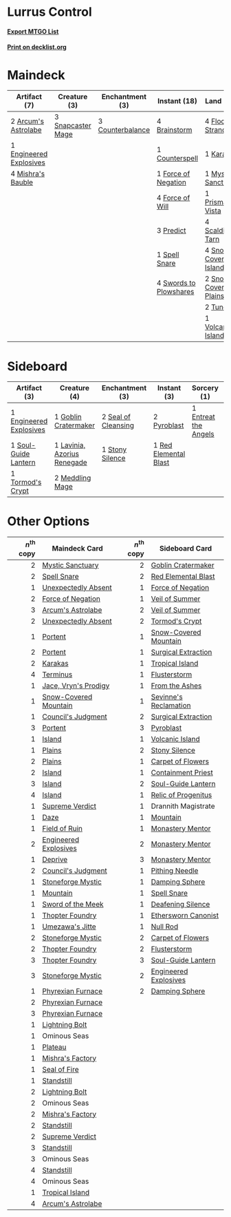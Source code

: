 # Lurrus Control

#### [Export MTGO List](../collection/Lurrus%20Control/Lurrus%20Control.txt)
#### [Print on decklist.org](http://decklist.org/?deckmain=2%09Arcum's%20Astrolabe%0A4%09Brainstorm%0A3%09Counterbalance%0A1%09Counterspell%0A1%09Engineered%20Explosives%0A1%09Entreat%20the%20Angels%0A4%09Flooded%20Strand%0A1%09Force%20of%20Negation%0A4%09Force%20of%20Will%0A1%09Karakas%0A4%09Mishra's%20Bauble%0A1%09Mystic%20Sanctuary%0A4%09Ponder%0A3%09Predict%0A1%09Prismatic%20Vista%0A4%09Scalding%20Tarn%0A1%09Sevinne's%20Reclamation%0A3%09Snapcaster%20Mage%0A4%09Snow-Covered%20Island%0A2%09Snow-Covered%20Plains%0A1%09Spell%20Snare%0A4%09Swords%20to%20Plowshares%0A3%09Terminus%0A2%09Tundra%0A1%09Volcanic%20Island&deckside=1%09Engineered%20Explosives%0A1%09Entreat%20the%20Angels%0A1%09Goblin%20Cratermaker%0A1%09Lavinia,%20Azorius%20Renegade%0A1%09Lurrus%20of%20the%20Dream%20Den%0A2%09Meddling%20Mage%0A2%09Pyroblast%0A1%09Red%20Elemental%20Blast%0A2%09Seal%20of%20Cleansing%0A1%09Soul-Guide%20Lantern%0A1%09Stony%20Silence%0A1%09Tormod's%20Crypt)
# Maindeck

|                                          Artifact (7)                                           |                                        Creature (3)                                        |                                      Enchantment (3)                                      |                                         Instant (18)                                         |                                           Land (20)                                            |                                           Sorcery (9)                                            |
|-------------------------------------------------------------------------------------------------|--------------------------------------------------------------------------------------------|-------------------------------------------------------------------------------------------|----------------------------------------------------------------------------------------------|------------------------------------------------------------------------------------------------|--------------------------------------------------------------------------------------------------|
|2 [Arcum's Astrolabe](http://gatherer.wizards.com/Pages/Card/Details.aspx?multiverseid=464169)   |3 [Snapcaster Mage](http://gatherer.wizards.com/Pages/Card/Details.aspx?multiverseid=227676)|3 [Counterbalance](http://gatherer.wizards.com/Pages/Card/Details.aspx?multiverseid=121159)|4 [Brainstorm](http://gatherer.wizards.com/Pages/Card/Details.aspx?multiverseid=3897)         |4 [Flooded Strand](http://gatherer.wizards.com/Pages/Card/Details.aspx?multiverseid=405098)     |1 [Entreat the Angels](http://gatherer.wizards.com/Pages/Card/Details.aspx?multiverseid=247426)   |
|1 [Engineered Explosives](http://gatherer.wizards.com/Pages/Card/Details.aspx?multiverseid=50139)|                                                                                            |                                                                                           |1 [Counterspell](http://gatherer.wizards.com/Pages/Card/Details.aspx?multiverseid=699)        |1 [Karakas](http://gatherer.wizards.com/Pages/Card/Details.aspx?multiverseid=413782)            |4 [Ponder](http://gatherer.wizards.com/Pages/Card/Details.aspx?multiverseid=451051)               |
|4 [Mishra's Bauble](http://gatherer.wizards.com/Pages/Card/Details.aspx?multiverseid=122122)     |                                                                                            |                                                                                           |1 [Force of Negation](http://gatherer.wizards.com/Pages/Card/Details.aspx?multiverseid=464001)|1 [Mystic Sanctuary](http://gatherer.wizards.com/Pages/Card/Details.aspx?multiverseid=473209)   |1 [Sevinne's Reclamation](http://gatherer.wizards.com/Pages/Card/Details.aspx?multiverseid=470551)|
|                                                                                                 |                                                                                            |                                                                                           |4 [Force of Will](http://gatherer.wizards.com/Pages/Card/Details.aspx?multiverseid=3107)      |1 [Prismatic Vista](http://gatherer.wizards.com/Pages/Card/Details.aspx?multiverseid=464193)    |3 [Terminus](http://gatherer.wizards.com/Pages/Card/Details.aspx?multiverseid=262703)             |
|                                                                                                 |                                                                                            |                                                                                           |3 [Predict](http://gatherer.wizards.com/Pages/Card/Details.aspx?multiverseid=451053)          |4 [Scalding Tarn](http://gatherer.wizards.com/Pages/Card/Details.aspx?multiverseid=405107)      |                                                                                                  |
|                                                                                                 |                                                                                            |                                                                                           |1 [Spell Snare](http://gatherer.wizards.com/Pages/Card/Details.aspx?multiverseid=446100)      |4 [Snow-Covered Island](http://gatherer.wizards.com/Pages/Card/Details.aspx?multiverseid=121130)|                                                                                                  |
|                                                                                                 |                                                                                            |                                                                                           |4 [Swords to Plowshares](http://gatherer.wizards.com/Pages/Card/Details.aspx?multiverseid=869)|2 [Snow-Covered Plains](http://gatherer.wizards.com/Pages/Card/Details.aspx?multiverseid=121267)|                                                                                                  |
|                                                                                                 |                                                                                            |                                                                                           |                                                                                              |2 [Tundra](http://gatherer.wizards.com/Pages/Card/Details.aspx?multiverseid=885)                |                                                                                                  |
|                                                                                                 |                                                                                            |                                                                                           |                                                                                              |1 [Volcanic Island](http://gatherer.wizards.com/Pages/Card/Details.aspx?multiverseid=887)       |                                                                                                  |


# Sideboard

|                                          Artifact (3)                                           |                                             Creature (4)                                             |                                       Enchantment (3)                                        |                                         Instant (3)                                         |                                          Sorcery (1)                                          |       Unknown (1)       |
|-------------------------------------------------------------------------------------------------|------------------------------------------------------------------------------------------------------|----------------------------------------------------------------------------------------------|---------------------------------------------------------------------------------------------|-----------------------------------------------------------------------------------------------|-------------------------|
|1 [Engineered Explosives](http://gatherer.wizards.com/Pages/Card/Details.aspx?multiverseid=50139)|1 [Goblin Cratermaker](http://gatherer.wizards.com/Pages/Card/Details.aspx?multiverseid=452853)       |2 [Seal of Cleansing](http://gatherer.wizards.com/Pages/Card/Details.aspx?multiverseid=405369)|2 [Pyroblast](http://gatherer.wizards.com/Pages/Card/Details.aspx?multiverseid=4083)         |1 [Entreat the Angels](http://gatherer.wizards.com/Pages/Card/Details.aspx?multiverseid=247426)|1 Lurrus of the Dream Den|
|1 [Soul-Guide Lantern](http://gatherer.wizards.com/Pages/Card/Details.aspx?multiverseid=476488)  |1 [Lavinia, Azorius Renegade](http://gatherer.wizards.com/Pages/Card/Details.aspx?multiverseid=457333)|1 [Stony Silence](http://gatherer.wizards.com/Pages/Card/Details.aspx?multiverseid=247425)    |1 [Red Elemental Blast](http://gatherer.wizards.com/Pages/Card/Details.aspx?multiverseid=814)|                                                                                               |                         |
|1 [Tormod's Crypt](http://gatherer.wizards.com/Pages/Card/Details.aspx?multiverseid=389723)      |2 [Meddling Mage](http://gatherer.wizards.com/Pages/Card/Details.aspx?multiverseid=179547)            |                                                                                              |                                                                                             |                                                                                               |                         |


# Other Options

|*n*<sup>th</sup> copy|                                         Maindeck Card                                          |*n*<sup>th</sup> copy|                                         Sideboard Card                                         |
|--------------------:|------------------------------------------------------------------------------------------------|--------------------:|------------------------------------------------------------------------------------------------|
|                    2|[Mystic Sanctuary](http://gatherer.wizards.com/Pages/Card/Details.aspx?multiverseid=473209)     |                    2|[Goblin Cratermaker](http://gatherer.wizards.com/Pages/Card/Details.aspx?multiverseid=452853)   |
|                    2|[Spell Snare](http://gatherer.wizards.com/Pages/Card/Details.aspx?multiverseid=446100)          |                    2|[Red Elemental Blast](http://gatherer.wizards.com/Pages/Card/Details.aspx?multiverseid=814)     |
|                    1|[Unexpectedly Absent](http://gatherer.wizards.com/Pages/Card/Details.aspx?multiverseid=376563)  |                    1|[Force of Negation](http://gatherer.wizards.com/Pages/Card/Details.aspx?multiverseid=464001)    |
|                    2|[Force of Negation](http://gatherer.wizards.com/Pages/Card/Details.aspx?multiverseid=464001)    |                    1|[Veil of Summer](http://gatherer.wizards.com/Pages/Card/Details.aspx?multiverseid=466952)       |
|                    3|[Arcum's Astrolabe](http://gatherer.wizards.com/Pages/Card/Details.aspx?multiverseid=464169)    |                    2|[Veil of Summer](http://gatherer.wizards.com/Pages/Card/Details.aspx?multiverseid=466952)       |
|                    2|[Unexpectedly Absent](http://gatherer.wizards.com/Pages/Card/Details.aspx?multiverseid=376563)  |                    2|[Tormod's Crypt](http://gatherer.wizards.com/Pages/Card/Details.aspx?multiverseid=389723)       |
|                    1|[Portent](http://gatherer.wizards.com/Pages/Card/Details.aspx?multiverseid=3931)                |                    1|[Snow-Covered Mountain](http://gatherer.wizards.com/Pages/Card/Details.aspx?multiverseid=121233)|
|                    2|[Portent](http://gatherer.wizards.com/Pages/Card/Details.aspx?multiverseid=3931)                |                    1|[Surgical Extraction](http://gatherer.wizards.com/Pages/Card/Details.aspx?multiverseid=397706)  |
|                    2|[Karakas](http://gatherer.wizards.com/Pages/Card/Details.aspx?multiverseid=413782)              |                    1|[Tropical Island](http://gatherer.wizards.com/Pages/Card/Details.aspx?multiverseid=884)         |
|                    4|[Terminus](http://gatherer.wizards.com/Pages/Card/Details.aspx?multiverseid=262703)             |                    1|[Flusterstorm](http://gatherer.wizards.com/Pages/Card/Details.aspx?multiverseid=228255)         |
|                    1|[Jace, Vryn's Prodigy](http://gatherer.wizards.com/Pages/Card/Details.aspx?multiverseid=398434) |                    1|[From the Ashes](http://gatherer.wizards.com/Pages/Card/Details.aspx?multiverseid=376346)       |
|                    1|[Snow-Covered Mountain](http://gatherer.wizards.com/Pages/Card/Details.aspx?multiverseid=121233)|                    1|[Sevinne's Reclamation](http://gatherer.wizards.com/Pages/Card/Details.aspx?multiverseid=470551)|
|                    1|[Council's Judgment](http://gatherer.wizards.com/Pages/Card/Details.aspx?multiverseid=382239)   |                    2|[Surgical Extraction](http://gatherer.wizards.com/Pages/Card/Details.aspx?multiverseid=397706)  |
|                    3|[Portent](http://gatherer.wizards.com/Pages/Card/Details.aspx?multiverseid=3931)                |                    3|[Pyroblast](http://gatherer.wizards.com/Pages/Card/Details.aspx?multiverseid=4083)              |
|                    1|[Island](http://gatherer.wizards.com/Pages/Card/Details.aspx?multiverseid=439857)               |                    1|[Volcanic Island](http://gatherer.wizards.com/Pages/Card/Details.aspx?multiverseid=887)         |
|                    1|[Plains](http://gatherer.wizards.com/Pages/Card/Details.aspx?multiverseid=439856)               |                    2|[Stony Silence](http://gatherer.wizards.com/Pages/Card/Details.aspx?multiverseid=247425)        |
|                    2|[Plains](http://gatherer.wizards.com/Pages/Card/Details.aspx?multiverseid=439856)               |                    1|[Carpet of Flowers](http://gatherer.wizards.com/Pages/Card/Details.aspx?multiverseid=5858)      |
|                    2|[Island](http://gatherer.wizards.com/Pages/Card/Details.aspx?multiverseid=439857)               |                    1|[Containment Priest](http://gatherer.wizards.com/Pages/Card/Details.aspx?multiverseid=389470)   |
|                    3|[Island](http://gatherer.wizards.com/Pages/Card/Details.aspx?multiverseid=439857)               |                    2|[Soul-Guide Lantern](http://gatherer.wizards.com/Pages/Card/Details.aspx?multiverseid=476488)   |
|                    4|[Island](http://gatherer.wizards.com/Pages/Card/Details.aspx?multiverseid=439857)               |                    1|[Relic of Progenitus](http://gatherer.wizards.com/Pages/Card/Details.aspx?multiverseid=174824)  |
|                    1|[Supreme Verdict](http://gatherer.wizards.com/Pages/Card/Details.aspx?multiverseid=438776)      |                    1|Drannith Magistrate                                                                             |
|                    1|[Daze](http://gatherer.wizards.com/Pages/Card/Details.aspx?multiverseid=189255)                 |                    1|[Mountain](http://gatherer.wizards.com/Pages/Card/Details.aspx?multiverseid=439859)             |
|                    1|[Field of Ruin](http://gatherer.wizards.com/Pages/Card/Details.aspx?multiverseid=435415)        |                    1|[Monastery Mentor](http://gatherer.wizards.com/Pages/Card/Details.aspx?multiverseid=391883)     |
|                    2|[Engineered Explosives](http://gatherer.wizards.com/Pages/Card/Details.aspx?multiverseid=50139) |                    2|[Monastery Mentor](http://gatherer.wizards.com/Pages/Card/Details.aspx?multiverseid=391883)     |
|                    1|[Deprive](http://gatherer.wizards.com/Pages/Card/Details.aspx?multiverseid=193519)              |                    3|[Monastery Mentor](http://gatherer.wizards.com/Pages/Card/Details.aspx?multiverseid=391883)     |
|                    2|[Council's Judgment](http://gatherer.wizards.com/Pages/Card/Details.aspx?multiverseid=382239)   |                    1|[Pithing Needle](http://gatherer.wizards.com/Pages/Card/Details.aspx?multiverseid=129526)       |
|                    1|[Stoneforge Mystic](http://gatherer.wizards.com/Pages/Card/Details.aspx?multiverseid=198383)    |                    1|[Damping Sphere](http://gatherer.wizards.com/Pages/Card/Details.aspx?multiverseid=443101)       |
|                    1|[Mountain](http://gatherer.wizards.com/Pages/Card/Details.aspx?multiverseid=439859)             |                    1|[Spell Snare](http://gatherer.wizards.com/Pages/Card/Details.aspx?multiverseid=446100)          |
|                    1|[Sword of the Meek](http://gatherer.wizards.com/Pages/Card/Details.aspx?multiverseid=126215)    |                    1|[Deafening Silence](http://gatherer.wizards.com/Pages/Card/Details.aspx?multiverseid=472972)    |
|                    1|[Thopter Foundry](http://gatherer.wizards.com/Pages/Card/Details.aspx?multiverseid=183017)      |                    1|[Ethersworn Canonist](http://gatherer.wizards.com/Pages/Card/Details.aspx?multiverseid=174931)  |
|                    1|[Umezawa's Jitte](http://gatherer.wizards.com/Pages/Card/Details.aspx?multiverseid=81979)       |                    1|[Null Rod](http://gatherer.wizards.com/Pages/Card/Details.aspx?multiverseid=383034)             |
|                    2|[Stoneforge Mystic](http://gatherer.wizards.com/Pages/Card/Details.aspx?multiverseid=198383)    |                    2|[Carpet of Flowers](http://gatherer.wizards.com/Pages/Card/Details.aspx?multiverseid=5858)      |
|                    2|[Thopter Foundry](http://gatherer.wizards.com/Pages/Card/Details.aspx?multiverseid=183017)      |                    2|[Flusterstorm](http://gatherer.wizards.com/Pages/Card/Details.aspx?multiverseid=228255)         |
|                    3|[Thopter Foundry](http://gatherer.wizards.com/Pages/Card/Details.aspx?multiverseid=183017)      |                    3|[Soul-Guide Lantern](http://gatherer.wizards.com/Pages/Card/Details.aspx?multiverseid=476488)   |
|                    3|[Stoneforge Mystic](http://gatherer.wizards.com/Pages/Card/Details.aspx?multiverseid=198383)    |                    2|[Engineered Explosives](http://gatherer.wizards.com/Pages/Card/Details.aspx?multiverseid=50139) |
|                    1|[Phyrexian Furnace](http://gatherer.wizards.com/Pages/Card/Details.aspx?multiverseid=4438)      |                    2|[Damping Sphere](http://gatherer.wizards.com/Pages/Card/Details.aspx?multiverseid=443101)       |
|                    2|[Phyrexian Furnace](http://gatherer.wizards.com/Pages/Card/Details.aspx?multiverseid=4438)      |                     |                                                                                                |
|                    3|[Phyrexian Furnace](http://gatherer.wizards.com/Pages/Card/Details.aspx?multiverseid=4438)      |                     |                                                                                                |
|                    1|[Lightning Bolt](http://gatherer.wizards.com/Pages/Card/Details.aspx?multiverseid=806)          |                     |                                                                                                |
|                    1|Ominous Seas                                                                                    |                     |                                                                                                |
|                    1|[Plateau](http://gatherer.wizards.com/Pages/Card/Details.aspx?multiverseid=880)                 |                     |                                                                                                |
|                    1|[Mishra's Factory](http://gatherer.wizards.com/Pages/Card/Details.aspx?multiverseid=2387)       |                     |                                                                                                |
|                    1|[Seal of Fire](http://gatherer.wizards.com/Pages/Card/Details.aspx?multiverseid=185817)         |                     |                                                                                                |
|                    1|[Standstill](http://gatherer.wizards.com/Pages/Card/Details.aspx?multiverseid=29936)            |                     |                                                                                                |
|                    2|[Lightning Bolt](http://gatherer.wizards.com/Pages/Card/Details.aspx?multiverseid=806)          |                     |                                                                                                |
|                    2|Ominous Seas                                                                                    |                     |                                                                                                |
|                    2|[Mishra's Factory](http://gatherer.wizards.com/Pages/Card/Details.aspx?multiverseid=2387)       |                     |                                                                                                |
|                    2|[Standstill](http://gatherer.wizards.com/Pages/Card/Details.aspx?multiverseid=29936)            |                     |                                                                                                |
|                    2|[Supreme Verdict](http://gatherer.wizards.com/Pages/Card/Details.aspx?multiverseid=438776)      |                     |                                                                                                |
|                    3|[Standstill](http://gatherer.wizards.com/Pages/Card/Details.aspx?multiverseid=29936)            |                     |                                                                                                |
|                    3|Ominous Seas                                                                                    |                     |                                                                                                |
|                    4|[Standstill](http://gatherer.wizards.com/Pages/Card/Details.aspx?multiverseid=29936)            |                     |                                                                                                |
|                    4|Ominous Seas                                                                                    |                     |                                                                                                |
|                    1|[Tropical Island](http://gatherer.wizards.com/Pages/Card/Details.aspx?multiverseid=884)         |                     |                                                                                                |
|                    4|[Arcum's Astrolabe](http://gatherer.wizards.com/Pages/Card/Details.aspx?multiverseid=464169)    |                     |                                                                                                |

